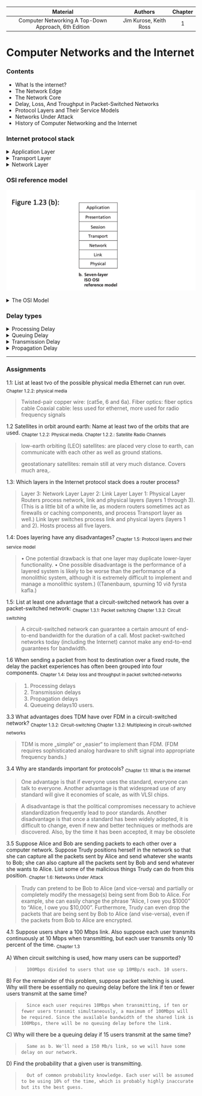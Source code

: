 | Material | Authors | Chapter 
| :-:  | :-:     | :-:
| Computer Networking A Top-Down Approach, 6th Edition | Jim Kurose, Keith Ross | 1

# Computer Networks and the Internet

### Contents
* What Is the internet?
* The Network Edge
* The Network Core
* Delay, Loss, And Troughput in Packet-Switched Networks
* Protocol Layers and Their Service Models
* Networks Under Attack
* History of Computer Networking and the Internet

### Internet protocol stack



<details closed>
<summary>Application Layer</summary>
The application layer is where network applications and their application-layer protocols reside. The Internet’s application layer includes many protocols, such as the HTTP protocol (which provides for Web document request and transfer), SMTP (which provides for the transfer of e-mail messages), and FTP (which provides for the transfer of files between two end systems). We’ll see that certain network functions, such as the translation of human-friendly names for Internet end systems like www.ietf.org to a 32-bit network address, are also done with the help of a specific application-layer protocol, namely, the domain name system (DNS). We’ll see in Chapter 2 that it is very easy to create and deploy our own new application-layer protocols. An application-layer protocol is distributed over multiple end systems, with the application in one end system using the protocol to exchange packets of information with the application in another end system. We’ll refer to this packet of information at the application layer as a message. 
</details>

<details closed>
<summary>Transport Layer</summary>
The Internet’s transport layer transports application-layer messages between application endpoints. In the Internet there are two transport protocols, TCP and UDP, either of which can transport application-layer messages. TCP provides a connection-oriented service to its applications. This service includes guaranteed delivery of application-layer messages to the destination and flow control (that is, sender/receiver speed matching). TCP also breaks long messages into shorter segments and provides a congestion-control mechanism, so that a source throttles its transmission rate when the network is congested. The UDP protocol provides a connectionless service to its applications. This is a no-frills service that provides no reliability, no flow control, and no congestion control. In this book, we’ll refer to a transport-layer packet as a segment.
</details>

 

<details closed>
<summary>Network Layer</summary>
The Internet’s network layer is responsible for moving network-layer packets known as datagrams from one host to another. The Internet transport-layer protocol (TCP or UDP) in a source host passes a transport-layer segment and a destination address to the network layer, just as you would give the postal service a letter with a destination address. The network layer then provides the service of delivering the segment to the transport layer in the destination host. The Internet’s network layer includes the celebrated IP Protocol, which defines the fields in the datagram as well as how the end systems and routers act on these fields. There is only one IP protocol, and all Internet components that have a network layer must run the IP protocol. The Internet’s network layer also contains routing protocols that determine the routes that datagrams take between sources and destinations. The Internet has many routing protocols. As we saw in Section 1.3, the Internet is a network of networks, and within a network, the network administrator can run any routing protocol desired. Although the network layer contains both the IP protocol and numerous routing protocols, it is often simply referred to as the IP layer, reflecting the fact that IP is the glue that binds the Internet together. Link Layer The Internet’s network layer routes a datagram through a series of routers between the source and destination. To move a packet from one node (host or router) to the next node in the route, the network layer relies on the services of the link layer. In particular, at each node, the network layer passes the datagram down to the link layer, which delivers the datagram to the next node along the route. At this next node, the link layer passes the datagram up to the network layer. The services provided by the link layer depend on the specific link-layer protocol that is employed over the link. For example, some link-layer protocols provide reliable delivery, from transmitting node, over one link, to receiving node. Note that this reliable delivery service is different from the reliable delivery service of TCP, which provides reliable delivery from one end system to another. Examples of linklayer protocols include Ethernet, WiFi, and the cable access network’s DOCSIS protocol. As datagrams typically need to traverse several links to travel from source to destination, a datagram may be handled by different link-layer protocols at different links along its route. For example, a datagram may be handled by Ethernet on one link and by PPP on the next link. The network layer will receive a different service from each of the different link-layer protocols. In this book, we’ll refer to the linklayer packets as frames.Physical Layer While the job of the link layer is to move entire frames from one network element to an adjacent network element, the job of the physical layer is to move the individual bits within the frame from one node to the next. The protocols in this layer are again link dependent and further depend on the actual transmission medium of the link (for example, twisted-pair copper wire, single-mode fiber optics). For example, Ethernet has many physical-layer protocols: one for twisted-pair copper wire, another for coaxial cable, another for fiber, and so on. In each case, a bit is moved across the link in a different way
</details>

### OSI reference model

![osi](Screenshots/osi.png)

<details closed>
<summary>The OSI Model</summary>
Having discussed the Internet protocol stack in detail, we should mention that it is not the only protocol stack around. In particular, back in the late 1970s, the International Organization for Standardization (ISO) proposed that computer networks be organized around seven layers, called the Open Systems Interconnection (OSI) model [ISO 2012]. The OSI model took shape when the protocols that were to become the Internet protocols were in their infancy, and were but one of many different protocol suites under development; in fact, the inventors of the original OSI model probably did not have the Internet in mind when creating it. Nevertheless, beginning in the late 1970s, many training and university courses picked up on the ISO mandate and organized courses around the seven-layer model. Because of its early impact on networking education, the seven-layer model continues to linger on in some networking textbooks and training courses. The seven layers of the OSI reference model, shown in Figure 1.23(b), are: application layer, presentation layer, session layer, transport layer, network layer, data link layer, and physical layer. The functionality of five of these layers is roughly the same as their similarly named Internet counterparts. Thus, let’s consider the two additional layers present in the OSI reference model—the presentation layer and the session layer. The role of the presentation layer is to provide services that allow communicating applications to interpret the meaning of data exchanged. These services include data compression and data encryption (which are selfexplanatory) as well as data description (which, as we will see in Chapter 9, frees the applications from having to worry about the internal format in which data are represented/stored—formats that may differ from one computer to another). The session layer provides for delimiting and synchronization of data exchange, including the means to build a checkpointing and recovery scheme. The fact that the Internet lacks two layers found in the OSI reference model poses a couple of interesting questions: Are the services provided by these layers unimportant? What if an application needs one of these services? The Internet’s answer to both of these questions is the same—it’s up to the application developer. It’s up to the application developer to decide if a service is important, and if the service is important, it’s up to the application developer to build that functionality into the application
</details>

### Delay types

<details closed>
<summary>Processing Delay</summary>
The time required to examine the packet’s header and determine where to direct the packet is part of the processing delay. The processing delay can also include other factors, such as the time needed to check for bit-level errors in the packet that occurred in transmitting the packet’s bits from the upstream node to router A. Processing delays in high-speed routers are typically on the order of microseconds or less. After this nodal processing, the router directs the packet to the queue that precedes the link to router B. (In Chapter 4 we’ll study the details of how a router operates.)
</details>

<details closed>
<summary>Queuing Delay</summary>
At the queue, the packet experiences a queuing delay as it waits to be transmitted onto the link. The length of the queuing delay of a specific packet will depend on the number of earlier-arriving packets that are queued and waiting for transmission onto the link. If the queue is empty and no other packet is currently being transmitted, then our packet’s queuing delay will be zero. On the other hand, if the traffic is heavy and many other packets are also waiting to be transmitted, the queuing delay will be long. We will see shortly that the number of packets that an arriving packet might expect to find is a function of the intensity and nature of the traffic arriving at the queue. Queuing delays can be on the order of microseconds to milliseconds in practice
</details>

<details closed>
<summary>Transmission Delay</summary>
Assuming that packets are transmitted in a first-come-first-served manner, as is common in packet-switched networks, our packet can be transmitted only after all the packets that have arrived before it have been transmitted. Denote the length of the packet by L bits, and denote the transmission rate of the link from router A to router B by R bits/sec. For example, for a 10 Mbps Ethernet link, the rate is R = 10 Mbps; for a 100 Mbps Ethernet link, the rate is R = 100 Mbps. The transmission delay is L/R. This is the amount of time required to push (that is, transmit) all of the packet’s bits into the link. Transmission delays are typically on the order of microseconds to milliseconds in practice.
</details>

<details closed>
<summary>Propagation Delay</summary>
Once a bit is pushed into the link, it needs to propagate to router B. The time required to propagate from the beginning of the link to router B is the propagation delay. The bit propagates at the propagation speed of the link. The propagation speed depends on the physical medium of the link (that is, fiber optics, twisted-pair copper wire, and so on) and is in the range of 2 108 meters/sec to 3 108 meters/sec which is equal to, or a little less than, the speed of light. The propagation delay is the distance between two routers divided by the propagation speed. That is, the propagation delay is d/s, where d is the distance between router A and router B and s is the propagation speed of the link. Once the last bit of the packet propagates to node B, it and all the preceding bits of the packet are stored in router B. The whole process then continues with router B now performing the forwarding. In wide-area networks, propagation delays are on the order of milliseconds.
</details>

---
### Assignments
1.1:
List at least tvo of the possible physical media Ethernet can run over.
<sub>Chapter 1.2.2: physical media</sub>

> Twisted-pair copper wire: (cat5e, 6 and 6a).
Fiber optics: fiber optics cable
Coaxial cable: less used for ethernet, more used for radio frequency signals

1.2
Satellites in orbit around earth: Name at least two of the orbits that are used.
<sub>Chapter 1.2.2: Physical media. 
Chapter 1.2.2.: Satellite Radio Channels </sub>

> low-earth orbiting (LEO) satellites: are placed very close to earth, can communicate with each other as well as ground stations.
>
> geostationary satellites: remain still at very much distance. Covers much area,.


1.3:
Which layers in the Internet protocol stack does a router process?
>Layer 3: Network Layer
>Layer 2: Link Layer
>Layer 1: Physical Layer
>    Routers process network, link and physical layers (layers 1 through 3). (This is a little bit of a white lie, as modern routers sometimes act as firewalls or caching components, and process Transport layer as well.) Link layer switches process link and physical layers (layers 1 and 2). Hosts process all five layers.

1.4:
Does layering have any disadvantages?
<sub>Chapter 1.5: Protocol layers and their service model</sub>
>	• One potential drawback is that one layer may duplicate lower-layer functionality.
>	• One possible disadvantage is the performance of a layered system is likely to be worse than the performance of a monolithic system, although it is extremely difficult to implement and manage a monolithic system.) ((Tanenbaum, spurning 10 við fyrsta kafla.)

1.5:
List at least one advantage that a circuit-switched network has over a packet-switched network:
<sub>Chapter 1.3.1: Packet switching</sub>
<sub>Chapter 1.3.2: Circuit switching</sub>
>    A circuit-switched network can guarantee a certain amount of end-to-end bandwidth for the duration of a call. Most packet-switched networks today (including the Internet) cannot make any end-to-end guarantees for bandwidth.

1.6
When sending a packet from host to destination over a fixed route, the delay the packet experiences has often been grouped into four components. 
<sub>Chapter 1.4: Delay loss and throughput in packet switched-networks </sub>
>	1. Processing delays
>	2. Transmission delays
>	3. Propagation delays
>	4. Queueing delays10 users.
	
3.3
What advantages does TDM have over FDM in a circuit-switched network?
<sub>Chapter 1.3.2: Circuit-switching</sub>
<sub>Chapter 1.3.2: Multiplexing in circuit-switched networks</sub>
> TDM is more „simple“ or „easier“ to implement than FDM. (FDM requires sophisticated analog hardware to shift signal into appropriate frequency bands.)

3.4
Why are standards important for protocols?
<sub>Chapter 1.1: What is the internet</sub>

> One advantage is that if everyone uses the standard, everyone can talk to everyone. Another advantage is that widespread use of any standard will give it economies of scale, as with VLSI chips. 

> A disadvantage is that the political compromises necessary to achieve standardization frequently lead to poor standards. Another disadvantage is that once a standard has been widely adopted, it is difficult to change, even if new and better techniques or methods are discovered. Also, by the time it has been accepted, it may be obsolete

3.5
Suppose Alice and Bob are sending packets to each other over a computer network. Suppose Trudy positions herself in the network so that she can capture all the packets sent by Alice and send whatever she wants to Bob; she can also capture all the packets sent by Bob and send whatever she wants to Alice. List some of the malicious things Trudy can do from this position.
<sub>Chapter 1.6: Networks Under Attack</sub>
 
> Trudy can pretend to be Bob to Alice (and vice-versa) and partially or completely modify the message(s) being sent from Bob to Alice. For example, she can easily change the phrase “Alice, I owe you $1000” to “Alice, I owe you $10,000”. Furthermore, Trudy can even drop the packets that are being sent by Bob to Alice (and vise-versa), even if the packets from Bob to Alice are encrypted.

4.1:
Suppose users share a 100 Mbps link. Also suppose each user transmits continuously at 10 Mbps when transmitting, but each user transmits only 10 percent of the time.
<sub>Chapter 1.3</sub>

A) When circuit switching is used, how many users can be supported?
>		100Mbps divided to users that use up 10MBp/s each. 10 users.
B) For the remainder of this problem, suppose packet switching is used. Why will there be essentially no queuing delay before the link if ten or fewer users transmit at the same time?
>		Since each user requires 10Mbps when transmitting, if ten or fewer users transmit simultaneously, a maximum of 100Mbps will be required. Since the available bandwidth of the shared link is 100Mbps, there will be no queuing delay before the link.
C) Why will there be a queuing delay if 15 users transmit at the same time?
>		Same as b. We'll need a 150 Mb/s link, so we will have some delay on our network.
D) Find the probability that a given user is transmitting.
>		Out of common probability knowledge. Each user will be assumed to be using 10% of the time, which is probably highly inaccurate but its the best guess.

		






